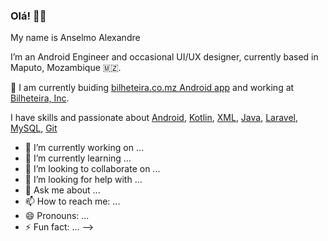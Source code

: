 ### Olá! 👋🏿

My name is Anselmo Alexandre

I’m an Android Engineer and occasional UI/UX designer, currently based in Maputo, Mozambique 🇲🇿.

🔭 I am currently buiding [bilheteira.co.mz Android app](https://play.google.com/store/apps/details?id=mz.co.bilheteira.bilheteira) and working at [Bilheteira, Inc](https://www.bilheteira.co.mz).

I have skills and passionate about [Android](https://github.com/topics/android), [Kotlin](https://github.com/topics/kotlin), [XML](https://github.com/topics/xml), [Java](https://github.com/topics/java), [Laravel](https://github.com/topics/laravel), [MySQL](https://github.com/topics/mysql), [Git](https://github.com/topics/git)

- 🔭 I’m currently working on ...
- 🌱 I’m currently learning ...
- 👯 I’m looking to collaborate on ...
- 🤔 I’m looking for help with ...
- 💬 Ask me about ...
- 📫 How to reach me: ...
- 😄 Pronouns: ...
- ⚡ Fun fact: ...
-->
